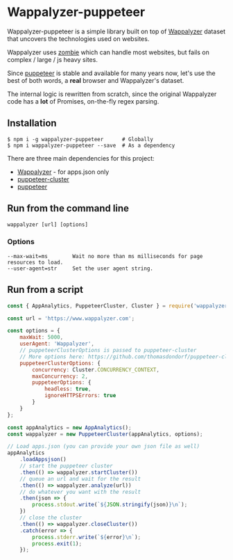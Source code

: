 # Wappalyzer-puppeteer

Wappalyzer-puppeteer is a simple library built on top of [Wappalyzer](https://www.wappalyzer.com/) dataset that uncovers the
technologies used on websites.

Wappalyzer uses [zombie](https://www.npmjs.com/package/zombie) which can handle most websites, but fails on complex / large / js heavy sites.

Since [puppeteer](https://www.npmjs.com/package/puppeteer) is stable and available for many years now, let's use the best of both words, a **real** browser and Wappalyzer's dataset.

The internal logic is rewritten from scratch, since the original Wappalyzer code has a **lot** of Promises, on-the-fly regex parsing.

## Installation

```shell
$ npm i -g wappalyzer-puppeteer      # Globally
$ npm i wappalyzer-puppeteer --save  # As a dependency
```

There are three main dependencies for this project:

-   [Wappalyzer](https://www.npmjs.com/package/wappalyzer) - for apps.json only
-   [puppeteer-cluster](https://www.npmjs.com/package/puppeteer-cluster)
-   [puppeteer](https://www.npmjs.com/package/puppeteer)

## Run from the command line

```
wappalyzer [url] [options]
```

### Options

```
--max-wait=ms        Wait no more than ms milliseconds for page resources to load.
--user-agent=str     Set the user agent string.
```

## Run from a script

```javascript
const { AppAnalytics, PuppeteerCluster, Cluster } = require('wappalyzer-puppeteer');

const url = 'https://www.wappalyzer.com';

const options = {
    maxWait: 5000,
    userAgent: 'Wappalyzer',
    // puppeteerClusterOptions is passed to puppeteer-cluster
    // More options here: https://github.com/thomasdondorf/puppeteer-cluster
    puppeteerClusterOptions: {
        concurrency: Cluster.CONCURRENCY_CONTEXT,
        maxConcurrency: 2,
        puppeteerOptions: {
            headless: true,
            ignoreHTTPSErrors: true
        }
    }
};

const appAnalytics = new AppAnalytics();
const wappalyzer = new PuppeteerCluster(appAnalytics, options);

// Load apps.json (you can provide your own json file as well)
appAnalytics
    .loadAppsjson()
    // start the puppeteer cluster
    .then(() => wappalyzer.startCluster())
    // queue an url and wait for the result
    .then(() => wappalyzer.analyze(url))
    // do whatever you want with the result
    .then(json => {
        process.stdout.write(`${JSON.stringify(json)}\n`);
    })
    // close the cluster
    .then(() => wappalyzer.closeCluster())
    .catch(error => {
        process.stderr.write(`${error}\n`);
        process.exit(1);
    });
```

